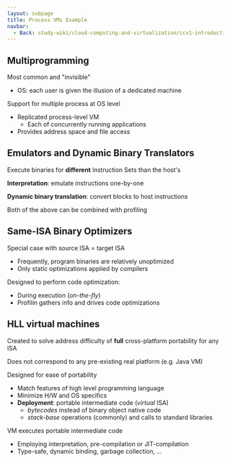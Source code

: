 ```yaml
---
layout: subpage
title: Process VMs Example
navbar:
  - Back: study-wiki/cloud-computing-and-virtualization/ccv1-introduction/
---
```


## Multiprogramming

Most common and "invisible"

  - OS: each user is given the illusion of a dedicated machine

Support for multiple process at OS level

  - Replicated process-level VM
    - Each of concurrently running applications
  - Provides address space and file access

## Emulators and Dynamic Binary Translators

Execute binaries for **different** Instruction Sets than the host's

**Interpretation**: emulate instructions one-by-one

**Dynamic binary translation**: convert blocks to host instructions

Both of the above can be combined with profiling

## Same-ISA Binary Optimizers

Special case with source ISA = target ISA

  - Frequently, program binaries are relatively unoptimized
  - Only static optimizations applied by compilers

Designed to perform code optimization:

  - During execution (*on-the-fly*)
  - Profilin gathers info and drives code optimizations

## HLL virtual machines

Created to solve address difficulty of **full** cross-platform portability for any ISA

Does not correspond to any pre-existing real platform (e.g. Java VM)

Designed for ease of portability

  - Match features of high level programming language
  - Minimize H/W and OS specifics
  - **Deployment**: portable intermediate code (*virtual* ISA)
    - *bytecodes* instead of binary object native code
    - *stack-base* operations (commonly) and calls to standard libraries

VM executes portable intermediate code

  - Employing interpretation, pre-compilation or JIT-compilation
  - Type-safe, dynamic binding, garbage collection, ...
